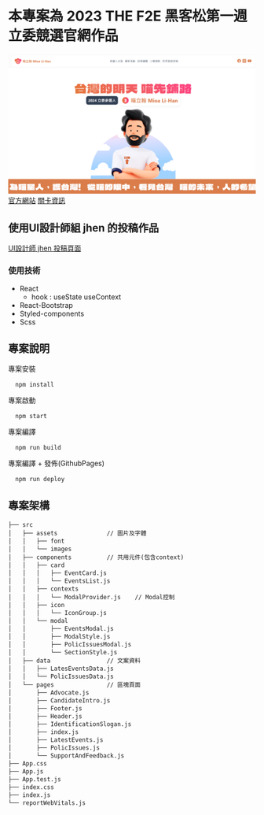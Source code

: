 
# 本專案為 2023 THE F2E 黑客松第一週立委競選官網作品
![](ReadmeImage/homePage.png)
[官方網站](https://2023.thef2e.com/)
[關卡資訊](https://www.notion.so/efa96b68af924fd2a5d8fcc802ea85ac?pvs=21)
## 使用UI設計師組 jhen 的投稿作品
[UI設計師 jhen 投稿頁面](https://2023.thef2e.com/users/12061579704041679194)

### 使用技術
* React
  - hook : useState useContext
* React-Bootstrap
* Styled-components
* Scss
## 專案說明
專案安裝
```
  npm install
```
專案啟動
```
  npm start
```
專案編譯
```
  npm run build
```
專案編譯 + 發佈(GithubPages)
```
  npm run deploy
```

## 專案架構
```
├── src
│   ├── assets              // 圖片及字體
│   │   ├── font
│   │   └── images
│   ├── components          // 共用元件(包含context)
│   │   ├── card
│   │   │   ├── EventCard.js
│   │   │   └── EventsList.js
│   │   ├── contexts
│   │   │   └── ModalProvider.js    // Modal控制
│   │   ├── icon
│   │   │   └── IconGroup.js
│   │   └── modal
│   │       ├── EventsModal.js
│   │       ├── ModalStyle.js
│   │       ├── PolicIssuesModal.js
│   │       └── SectionStyle.js
│   ├── data                // 文案資料
│   │   ├── LatesEventsData.js
│   │   └── PolicIssuesData.js
│   └── pages               // 區塊頁面
│       ├── Advocate.js
│       ├── CandidateIntro.js
│       ├── Footer.js
│       ├── Header.js
│       ├── IdentificationSlogan.js
│       ├── index.js
│       ├── LatestEvents.js
│       ├── PolicIssues.js
│       └── SupportAndFeedback.js
├── App.css
├── App.js
├── App.test.js
├── index.css
├── index.js
└── reportWebVitals.js

```